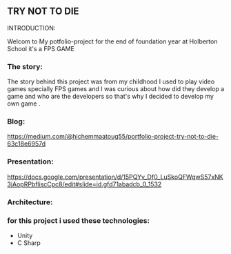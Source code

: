 ## TRY NOT TO DIE

INTRODUCTION:

Welcom to My potfolio-project for the end of foundation year at Holberton School it's a FPS GAME

### The story:

The story behind this project was from my childhood I used to play video games specially FPS games and I was curious about how did they develop a game and who are the developers so that's why I decided to develop my own game .

### Blog:

https://medium.com/@hichemmaatoug55/portfolio-project-try-not-to-die-63c18e6957d

### Presentation:

https://docs.google.com/presentation/d/15PQYv_Df0_LuSkoQFWqwS57xNK3jAopRPbfliscCpc8/edit#slide=id.gfd71abadcb_0_1532

### Architecture:



### for this project i used these technologies:
- Unity
- C Sharp
